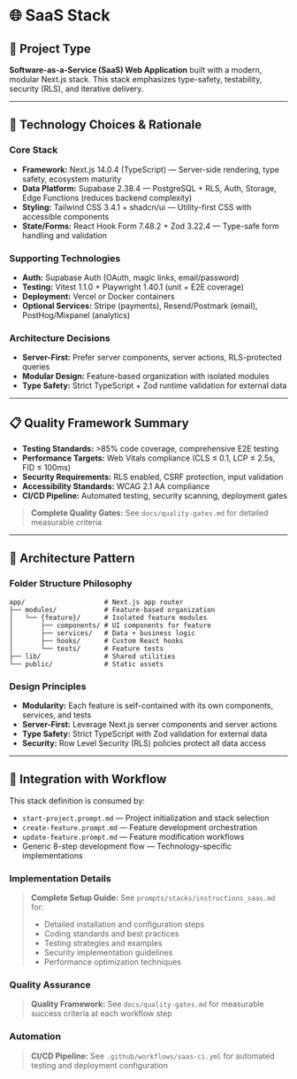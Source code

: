 # 🌐 SaaS Stack

## 🧱 Project Type

**Software-as-a-Service (SaaS) Web Application** built with a modern, modular Next.js stack. This stack emphasizes type-safety, testability, security (RLS), and iterative delivery.

---

## 🧰 Technology Choices & Rationale

### Core Stack
* **Framework:** Next.js 14.0.4 (TypeScript) — Server-side rendering, type safety, ecosystem maturity
* **Data Platform:** Supabase 2.38.4 — PostgreSQL + RLS, Auth, Storage, Edge Functions (reduces backend complexity)
* **Styling:** Tailwind CSS 3.4.1 + shadcn/ui — Utility-first CSS with accessible components
* **State/Forms:** React Hook Form 7.48.2 + Zod 3.22.4 — Type-safe form handling and validation

### Supporting Technologies
* **Auth:** Supabase Auth (OAuth, magic links, email/password)
* **Testing:** Vitest 1.1.0 + Playwright 1.40.1 (unit + E2E coverage)
* **Deployment:** Vercel or Docker containers
* **Optional Services:** Stripe (payments), Resend/Postmark (email), PostHog/Mixpanel (analytics)

### Architecture Decisions
* **Server-First:** Prefer server components, server actions, RLS-protected queries
* **Modular Design:** Feature-based organization with isolated modules
* **Type Safety:** Strict TypeScript + Zod runtime validation for external data

---

## 📋 Quality Framework Summary

* **Testing Standards:** >85% code coverage, comprehensive E2E testing
* **Performance Targets:** Web Vitals compliance (CLS ≤ 0.1, LCP ≤ 2.5s, FID ≤ 100ms)
* **Security Requirements:** RLS enabled, CSRF protection, input validation
* **Accessibility Standards:** WCAG 2.1 AA compliance
* **CI/CD Pipeline:** Automated testing, security scanning, deployment gates

> **Complete Quality Gates:** See `docs/quality-gates.md` for detailed measurable criteria

---

## 📁 Architecture Pattern

### Folder Structure Philosophy
```
app/                    # Next.js app router
├── modules/            # Feature-based organization
│   └── {feature}/      # Isolated feature modules
│       ├── components/ # UI components for feature
│       ├── services/   # Data + business logic
│       ├── hooks/      # Custom React hooks
│       └── tests/      # Feature tests
├── lib/                # Shared utilities
└── public/             # Static assets
```

### Design Principles
* **Modularity:** Each feature is self-contained with its own components, services, and tests
* **Server-First:** Leverage Next.js server components and server actions
* **Type Safety:** Strict TypeScript with Zod validation for external data
* **Security:** Row Level Security (RLS) policies protect all data access

---

## 🔄 Integration with Workflow

This stack definition is consumed by:
* `start-project.prompt.md` — Project initialization and stack selection
* `create-feature.prompt.md` — Feature development orchestration
* `update-feature.prompt.md` — Feature modification workflows
* Generic 8-step development flow — Technology-specific implementations

### Implementation Details
> **Complete Setup Guide:** See `prompts/stacks/instructions_saas.md` for:
> - Detailed installation and configuration steps
> - Coding standards and best practices
> - Testing strategies and examples
> - Security implementation guidelines
> - Performance optimization techniques

### Quality Assurance
> **Quality Framework:** See `docs/quality-gates.md` for measurable success criteria at each workflow step

### Automation
> **CI/CD Pipeline:** See `.github/workflows/saas-ci.yml` for automated testing and deployment configuration
